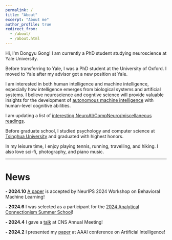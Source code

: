 ```yaml
---
permalink: /
title: "About"
excerpt: "About me"
author_profile: true
redirect_from: 
  - /about/
  - /about.html
---
```

Hi, I'm Dongyu Gong! I am currently a PhD student studying neuroscience at Yale University.

Before transferring to Yale, I was a PhD student at the University of Oxford. I moved to Yale after my advisor got a new position at Yale.

I am interested in both human intelligence and machine intelligence, especially how intelligence emerges from biological systems and artificial systems. I believe neuroscience and cogntive science will provide valuable insights for the development of [autonomous machine intelligence](https://openreview.net/pdf?id=BZ5a1r-kVsf) with human-level cognitive abilities.

I am updating a list of [interesting NeuroAI/CompNeuro/miscellaneous readings](https://daniel-gong.github.io/posts/2024/neuroai-readings/).

Before graduate school, I studied psychology and computer science at [Tsinghua University](https://www.tsinghua.edu.cn/en/) and graduated with highest honors.

In my leisure time, I enjoy playing tennis, running, travelling, and hiking. I also love sci-fi, photography, and piano music.

---

# **News**

**- 2024.10** [A paper](https://openreview.net/forum?id=dXjQgm9kAr) is accepted by NeurIPS 2024 Workshop on Behavioral Machine Learning!

**- 2024.6** I was selected as a participant for the [2024 Analytical Connectionism Summer School](https://events.simonsfoundation.org/event/e070287e-741e-4809-adea-7269142737cb/summary)!

**- 2024.4** I gave a [talk](https://www.cogneurosociety.org/documents/CNS_2024_Program_Booklet.pdf) at CNS Annual Meeting!

**- 2024.2** I presented my [paper](https://ojs.aaai.org/index.php/AAAI/article/view/28868) at AAAI conference on Artificial Intelligence!
